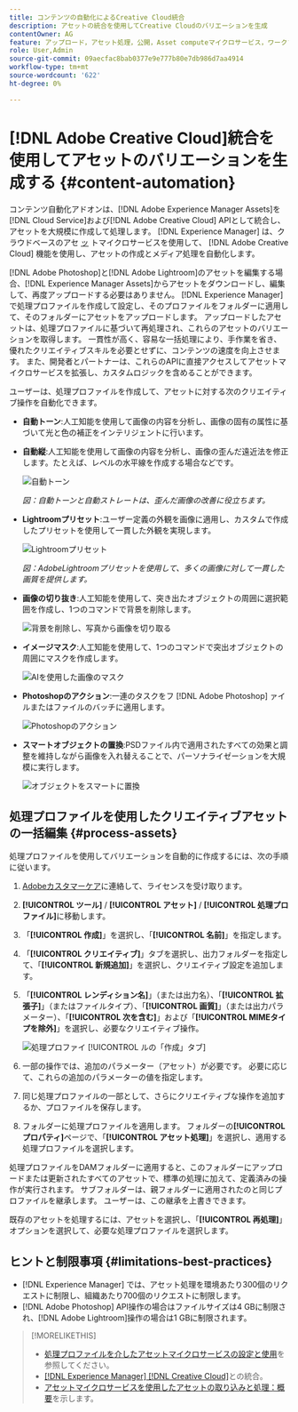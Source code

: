 ```yaml
---
title: コンテンツの自動化によるCreative Cloud統合
description: アセットの統合を使用してCreative Cloudのバリエーションを生成
contentOwner: AG
feature: アップロード，アセット処理，公開，Asset computeマイクロサービス，ワークフロー
role: User,Admin
source-git-commit: 09aecfac8bab0377e9e777b80e7db986d7aa4914
workflow-type: tm+mt
source-wordcount: '622'
ht-degree: 0%

---
```



# [!DNL Adobe Creative Cloud]統合を使用してアセットのバリエーションを生成する {#content-automation}

コンテンツ自動化アドオンは、[!DNL Adobe Experience Manager Assets]を[!DNL Cloud Service]および[!DNL Adobe Creative Cloud] APIとして統合し、アセットを大規模に作成して処理します。 [!DNL Experience Manager] は、クラウドベースのアセ [ッ](/help/assets/asset-microservices-overview.md) トマイクロサービスを使用して、 [!DNL Adobe Creative Cloud] 機能を使用し、アセットの作成とメディア処理を自動化します。

[!DNL Adobe Photoshop]と[!DNL Adobe Lightroom]のアセットを編集する場合、[!DNL Experience Manager Assets]からアセットをダウンロードし、編集して、再度アップロードする必要はありません。 [!DNL Experience Manager]で処理プロファイルを作成して設定し、そのプロファイルをフォルダーに適用して、そのフォルダーにアセットをアップロードします。 アップロードしたアセットは、処理プロファイルに基づいて再処理され、これらのアセットのバリエーションを取得します。 一貫性が高く、容易な一括処理により、手作業を省き、優れたクリエイティブスキルを必要とせずに、コンテンツの速度を向上させます。 また、開発者とパートナーは、これらのAPIに直接アクセスしてアセットマイクロサービスを拡張し、カスタムロジックを含めることができます。

ユーザーは、処理プロファイルを作成して、アセットに対する次のクリエイティブ操作を自動化できます。

* **自動トーン**:人工知能を使用して画像の内容を分析し、画像の固有の属性に基づいて光と色の補正をインテリジェントに行います。

* **自動縦**:人工知能を使用して画像の内容を分析し、画像の歪んだ遠近法を修正します。たとえば、レベルの水平線を作成する場合などです。

   ![自動トーン](/help/assets/assets/content-automation-autotone.png)

   *図：自動トーンと自動ストレートは、歪んだ画像の改善に役立ちます。*

* **Lightroomプリセット**:ユーザー定義の外観を画像に適用し、カスタムで作成したプリセットを使用して一貫した外観を実現します。

   ![Lightroomプリセット](/help/assets/assets/content-automation-lrpresets.png)

   *図：AdobeLightroomプリセットを使用して、多くの画像に対して一貫した画質を提供します。*

* **画像の切り抜き**:人工知能を使用して、突き出たオブジェクトの周囲に選択範囲を作成し、1つのコマンドで背景を削除します。

   ![背景を削除し、写真から画像を切り取る](/help/assets/assets/content-automation-backgroundremove.png)

* **イメージマスク**:人工知能を使用して、1つのコマンドで突出オブジェクトの周囲にマスクを作成します。

   ![AIを使用した画像のマスク](/help/assets/assets/content-automation-mask.png)

* **Photoshopのアクション**:一連のタスクをフ [!DNL Adobe Photoshop] ァイルまたはファイルのバッチに適用します。

   ![Photoshopのアクション](/help/assets/assets/content-automation-psactions.png)

* **スマートオブジェクトの置換**:PSDファイル内で適用されたすべての効果と調整を維持しながら画像を入れ替えることで、パーソナライゼーションを大規模に実行します。

   ![オブジェクトをスマートに置換](/help/assets/assets/content-automation-objectreplace.png)

## 処理プロファイルを使用したクリエイティブアセットの一括編集 {#process-assets}

処理プロファイルを使用してバリエーションを自動的に作成するには、次の手順に従います。

1. [Adobeカスタマーケア](https://experienceleague.adobe.com/#support)に連絡して、ライセンスを受け取ります。

1. **[!UICONTROL ツール]** / **[!UICONTROL アセット]** / **[!UICONTROL 処理プロファイル]**&#x200B;に移動します。

1. 「**[!UICONTROL 作成]**」を選択し、「**[!UICONTROL 名前]**」を指定します。

1. 「**[!UICONTROL クリエイティブ]**」タブを選択し、出力フォルダーを指定して、「**[!UICONTROL 新規追加]**」を選択し、クリエイティブ設定を追加します。

1. 「**[!UICONTROL レンディション名]**」（または出力名）、「**[!UICONTROL 拡張子]**」（またはファイルタイプ）、「**[!UICONTROL 画質]**」（または出力パラメーター）、「**[!UICONTROL 次を含む]**」および「**[!UICONTROL MIMEタイプを除外]**」を選択し、必要なクリエイティブ操作。

   ![ 処理プロファイ [!UICONTROL ルの「作成」タブ]](assets/creative-processing-profile.png)

1. 一部の操作では、追加のパラメーター（アセット）が必要です。 必要に応じて、これらの追加のパラメーターの値を指定します。

1. 同じ処理プロファイルの一部として、さらにクリエイティブな操作を追加するか、プロファイルを保存します。

1. フォルダーに処理プロファイルを適用します。 フォルダーの&#x200B;**[!UICONTROL プロパティ]**&#x200B;ページで、「**[!UICONTROL アセット処理]**」を選択し、適用する処理プロファイルを選択します。

処理プロファイルをDAMフォルダーに適用すると、このフォルダーにアップロードまたは更新されたすべてのアセットで、標準の処理に加えて、定義済みの操作が実行されます。 サブフォルダーは、親フォルダーに適用されたのと同じプロファイルを継承します。 ユーザーは、この継承を上書きできます。

既存のアセットを処理するには、アセットを選択し、「**[!UICONTROL 再処理]**」オプションを選択して、必要な処理プロファイルを選択します。

## ヒントと制限事項 {#limitations-best-practices}

* [!DNL Experience Manager] では、アセット処理を環境あたり300個のリクエストに制限し、組織あたり700個のリクエストに制限します。
* [!DNL Adobe Photoshop] API操作の場合はファイルサイズは4 GBに制限され、[!DNL Adobe Lightroom]操作の場合は1 GBに制限されます。

>[!MORELIKETHIS]
>
>* [処理プロファイルを介したアセットマイクロサービスの設定と使用](/help/assets/asset-microservices-configure-and-use.md)を参照してください。
>* [ [!DNL Experience Manager]  [!DNL Creative Cloud]](/help/assets/aem-cc-integration-best-practices.md)との統合。
>* [アセットマイクロサービスを使用したアセットの取り込みと処理：概要](/help/assets/asset-microservices-overview.md)を示します。

